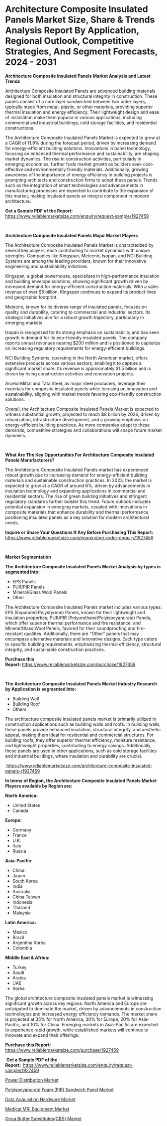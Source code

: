 <p><h1>Architecture Composite Insulated Panels Market Size, Share & Trends Analysis Report By Application, Regional Outlook, Competitive Strategies, And Segment Forecasts, 2024 - 2031</h1></p><p><strong>Architecture Composite Insulated Panels Market Analysis and Latest Trends</strong></p>
<p><p>Architecture Composite Insulated Panels are advanced building materials designed for both insulation and structural integrity in construction. These panels consist of a core layer sandwiched between two outer layers, typically made from metal, plastic, or other materials, providing superior thermal insulation and energy efficiency. Their lightweight design and ease of installation make them popular in various applications, including commercial and industrial buildings, cold storage facilities, and residential constructions.</p><p>The Architecture Composite Insulated Panels Market is expected to grow at a CAGR of 11.9% during the forecast period, driven by increasing demand for energy-efficient building solutions. Innovations in panel technology, focusing on enhanced thermal performance and sustainability, are shaping market dynamics. The rise in construction activities, particularly in emerging economies, further fuels market growth as builders seek cost-effective and environmentally friendly materials. Additionally, growing awareness of the importance of energy efficiency in building projects is prompting architects and construction firms to adopt these panels. Trends such as the integration of smart technologies and advancements in manufacturing processes are expected to contribute to the expansion of this market, making insulated panels an integral component in modern architecture.</p></p>
<p><strong>Get a Sample PDF of the Report:&nbsp;</strong> <a href="https://www.reliablemarketsize.com/enquiry/request-sample/1927459?utm_campaign=1133&utm_medium=2&utm_source=Github&utm_content=ia&utm_term=25102024&utm_id=architecture-composite-insulated-panels">https://www.reliablemarketsize.com/enquiry/request-sample/1927459</a></p>
<p>&nbsp;</p>
<p><strong>Architecture Composite Insulated Panels Major Market Players</strong></p>
<p><p>The Architecture Composite Insulated Panels Market is characterized by several key players, each contributing to market dynamics with unique strengths. Companies like Kingspan, Metecno, Isopan, and NCI Building Systems are among the leading providers, known for their innovative engineering and sustainability initiatives.</p><p>Kingspan, a global powerhouse, specializes in high-performance insulation and building envelope solutions, showing significant growth driven by increased demand for energy-efficient construction materials. With a sales revenue of over $5 billion, Kingspan continues to expand its product lines and geographic footprint.</p><p>Metecno, known for its diverse range of insulated panels, focuses on quality and durability, catering to commercial and industrial sectors. Its strategic initiatives aim for a robust growth trajectory, particularly in emerging markets.</p><p>Isopan is recognized for its strong emphasis on sustainability and has seen growth in demand for its eco-friendly insulated panels. The company reports annual revenues nearing $200 million and is positioned to capitalize on increasing regulatory requirements for energy-efficient buildings.</p><p>NCI Building Systems, operating in the North American market, offers extensive products across various sectors, enabling it to capture a significant market share. Its revenue is approximately $1.5 billion and is driven by rising construction activities and renovation projects.</p><p>ArcelorMittal and Tata Steel, as major steel producers, leverage their materials for composite insulated panels while focusing on innovation and sustainability, aligning with market trends favoring eco-friendly construction solutions.</p><p>Overall, the Architecture Composite Insulated Panels Market is expected to witness substantial growth, projected to reach $8 billion by 2026, driven by urbanization, infrastructure development, and a growing emphasis on energy-efficient building practices. As more companies adapt to these demands, competitive strategies and collaborations will shape future market dynamics.</p></p>
<p>&nbsp;</p>
<p><strong>What Are The Key Opportunities For Architecture Composite Insulated Panels Manufacturers?</strong></p>
<p><p>The Architecture Composite Insulated Panels market has experienced robust growth due to increasing demand for energy-efficient building materials and sustainable construction practices. In 2023, the market is expected to grow at a CAGR of around 6%, driven by advancements in insulation technology and expanding applications in commercial and residential sectors. The rise of green building initiatives and stringent regulatory standards further bolster this trend. Future outlook indicates potential expansion in emerging markets, coupled with innovations in composite materials that enhance durability and thermal performance, positioning insulated panels as a key solution for modern architectural needs.</p></p>
<p><strong>Inquire or Share Your Questions If Any Before Purchasing This Report:</strong> <a href="https://www.reliablemarketsize.com/enquiry/pre-order-enquiry/1927459?utm_campaign=1133&utm_medium=2&utm_source=Github&utm_content=ia&utm_term=25102024&utm_id=architecture-composite-insulated-panels">https://www.reliablemarketsize.com/enquiry/pre-order-enquiry/1927459</a></p>
<p>&nbsp;</p>
<p><strong>Market Segmentation</strong></p>
<p><strong>The Architecture Composite Insulated Panels Market Analysis by types is segmented into:</strong></p>
<p><ul><li>EPS Panels</li><li>PUR/PIR Panels</li><li>Mineral/Glass Wool Panels</li><li>Other</li></ul></p>
<p><p>The Architecture Composite Insulated Panels market includes various types: EPS (Expanded Polystyrene) Panels, known for their lightweight and insulation properties; PUR/PIR (Polyurethane/Polyisocyanurate) Panels, which offer superior thermal performance and fire resistance; and Mineral/Glass Wool Panels, favored for their soundproofing and fire-resistant qualities. Additionally, there are "Other" panels that may encompass alternative materials and innovative designs. Each type caters to specific building requirements, emphasizing thermal efficiency, structural integrity, and sustainable construction practices.</p></p>
<p><strong>Purchase this Report:&nbsp;</strong><a href="https://www.reliablemarketsize.com/purchase/1927459?utm_campaign=1133&utm_medium=2&utm_source=Github&utm_content=ia&utm_term=25102024&utm_id=architecture-composite-insulated-panels">https://www.reliablemarketsize.com/purchase/1927459</a></p>
<p>&nbsp;</p>
<p><strong>The Architecture Composite Insulated Panels Market Industry Research by Application is segmented into:</strong></p>
<p><ul><li>Building Wall</li><li>Building Roof</li><li>Others</li></ul></p>
<p><p>The architecture composite insulated panels market is primarily utilized in construction applications such as building walls and roofs. In building walls, these panels provide enhanced insulation, structural integrity, and aesthetic appeal, making them ideal for residential and commercial structures. For building roofs, they offer superior thermal efficiency, moisture resistance, and lightweight properties, contributing to energy savings. Additionally, these panels are used in other applications, such as cold storage facilities and industrial buildings, where insulation and durability are crucial.</p></p>
<p><a href="https://www.reliablemarketsize.com/architecture-composite-insulated-panels-r1927459?utm_campaign=1133&utm_medium=2&utm_source=Github&utm_content=ia&utm_term=25102024&utm_id=architecture-composite-insulated-panels">&nbsp;https://www.reliablemarketsize.com/architecture-composite-insulated-panels-r1927459</a></p>
<p><strong>In terms of Region, the Architecture Composite Insulated Panels Market Players available by Region are:</strong></p>
<p>
    <p> <strong> North America: </strong>
        <ul>
            <li>United States</li>
            <li>Canada</li>
        </ul>
        </p> 
    <p> <strong> Europe: </strong>
        <ul>
            <li>Germany</li>
            <li>France</li>
            <li>U.K.</li>
            <li>Italy</li>
            <li>Russia</li>
        </ul>
        </p> 
    <p> <strong> Asia-Pacific: </strong>
        <ul>
            <li>China</li>
            <li>Japan</li>
            <li>South Korea</li>
            <li>India</li>
            <li>Australia</li>
            <li>China Taiwan</li>
            <li>Indonesia</li>
            <li>Thailand</li>
            <li>Malaysia</li>
        </ul>
        </p> 
    <p> <strong> Latin America: </strong>
        <ul>
            <li>Mexico</li>
            <li>Brazil</li>
            <li>Argentina Korea</li>
            <li>Colombia</li>
        </ul>
        </p> 
    <p> <strong> Middle East & Africa: </strong>
        <ul>
            <li>Turkey</li>
            <li>Saudi</li>
            <li>Arabia</li>
            <li>UAE</li>
            <li>Korea</li>
        </ul>
    </p>
    </p>
<p><p>The global architecture composite insulated panels market is witnessing significant growth across key regions. North America and Europe are anticipated to dominate the market, driven by advancements in construction technologies and increased energy efficiency demands. The market share is projected at 35% for North America, 30% for Europe, 20% for Asia-Pacific, and 10% for China. Emerging markets in Asia-Pacific are expected to experience rapid growth, while established markets will continue to innovate and expand their offerings.</p></p>
<p><strong>Purchase this Report: </strong><a href="https://www.reliablemarketsize.com/purchase/1927459?utm_campaign=1133&utm_medium=2&utm_source=Github&utm_content=ia&utm_term=25102024&utm_id=architecture-composite-insulated-panels">https://www.reliablemarketsize.com/purchase/1927459</a></p>
<p>&nbsp;<strong>Get a Sample PDF of the Report:&nbsp;&nbsp;</strong><a href="https://www.reliablemarketsize.com/enquiry/request-sample/1927459?utm_campaign=1133&utm_medium=2&utm_source=Github&utm_content=ia&utm_term=25102024&utm_id=architecture-composite-insulated-panels">https://www.reliablemarketsize.com/enquiry/request-sample/1927459</a></p>
<p><strong></strong></p>
<p><p><a href="https://issuu.com/reportprime-2/docs/power-distribution-market-size-2030_7e8fbc7b611c61?utm_campaign=1133&utm_medium=2&utm_source=Github&utm_content=ia&utm_term=25102024&utm_id=architecture-composite-insulated-panels">Power Distribution Market</a></p><p><a href="https://github.com/timsngal/Market-Research-Report-List-1/blob/main/polyisocyanurate-foam-pir-sandwich-panel-market.md?utm_campaign=1133&utm_medium=2&utm_source=Github&utm_content=ia&utm_term=25102024&utm_id=architecture-composite-insulated-panels">Polyisocyanurate Foam (PIR) Sandwich Panel Market</a></p><p><a href="https://issuu.com/reportprime-2/docs/data-acquisition-hardware-market-si_90759da89794b0?utm_campaign=1133&utm_medium=2&utm_source=Github&utm_content=ia&utm_term=25102024&utm_id=architecture-composite-insulated-panels">Data Acquisition Hardware Market</a></p><p><a href="https://www.linkedin.com/pulse/medical-mri-equipment-market-size-growth-industry-analysis-wz7nf?utm_campaign=1133&utm_medium=2&utm_source=Github&utm_content=ia&utm_term=25102024&utm_id=architecture-composite-insulated-panels">Medical MRI Equipment Market</a></p><p><a href="https://www.linkedin.com/pulse/ocoa-butter-substitutescbs-spectrum-usage-patterns-sector-kipkf?utm_campaign=1133&utm_medium=2&utm_source=Github&utm_content=ia&utm_term=25102024&utm_id=architecture-composite-insulated-panels">Ocoa Butter Substitutes(CBS) Market</a></p></p>
